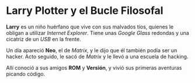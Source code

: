 # Larry Plotter y el Bucle Filosofal

**Larry** es un niño huérfano que vive con sus malvados tíos, quienes le obligan a utilizar *Internet Explorer*.
Tiene unas *Google Glass* redondas y una cicatriz de un *USB* en la frente.

Un día apareció **Neo**, el de *Matrix*, y le dijo que él también podía ser un hacker. Acto seguido, le sacó de *Matrix* y le llevó a una escuela de hacking.

Allí conoció a sus amigos **ROM** y **Versión**, y vivió sus primeras aventuras picando código.
